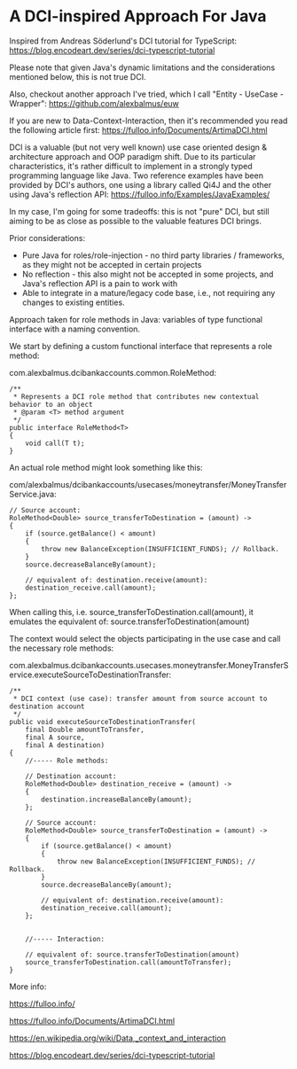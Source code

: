 # A DCI-inspired Approach For Java

Inspired from Andreas Söderlund's DCI tutorial for TypeScript: https://blog.encodeart.dev/series/dci-typescript-tutorial

Please note that given Java's dynamic limitations and the considerations mentioned below, this is not true DCI.

Also, checkout another approach I've tried, which I call "Entity - UseCase - Wrapper": https://github.com/alexbalmus/euw

If you are new to Data-Context-Interaction, then it's recommended you read the following article first:
https://fulloo.info/Documents/ArtimaDCI.html

DCI is a valuable (but not very well known) use case oriented design & architecture approach 
and OOP paradigm shift. Due to its particular characteristics, it's rather difficult to implement in a strongly typed 
programming language like Java. Two reference examples have been provided by DCI's authors, one using a library called 
Qi4J and the other using Java's reflection API: https://fulloo.info/Examples/JavaExamples/ 

In my case, I'm going for some tradeoffs: this is not "pure" DCI, but still aiming to be as close as possible to 
the valuable features DCI brings.

Prior considerations:
- Pure Java for roles/role-injection - no third party libraries / frameworks, as they might not be accepted in certain projects
- No reflection - this also might not be accepted in some projects, and Java's reflection API is a pain to work with
- Able to integrate in a mature/legacy code base, i.e., not requiring any changes to existing entities.

Approach taken for role methods in Java: variables of type functional interface with a naming convention.

We start by defining a custom functional interface that represents a role method:

com.alexbalmus.dcibankaccounts.common.RoleMethod:

    /**
     * Represents a DCI role method that contributes new contextual behavior to an object
     * @param <T> method argument
     */
    public interface RoleMethod<T>
    {
        void call(T t);
    }

An actual role method might look something like this:

com/alexbalmus/dcibankaccounts/usecases/moneytransfer/MoneyTransferService.java:

    // Source account:
    RoleMethod<Double> source_transferToDestination = (amount) ->
    {
        if (source.getBalance() < amount)
        {
            throw new BalanceException(INSUFFICIENT_FUNDS); // Rollback.
        }
        source.decreaseBalanceBy(amount);

        // equivalent of: destination.receive(amount):
        destination_receive.call(amount);
    };

When calling this, i.e. source_transferToDestination.call(amount), it emulates the equivalent of: source.transferToDestination(amount)

The context would select the objects participating in the use case and call the necessary role methods:

com.alexbalmus.dcibankaccounts.usecases.moneytransfer.MoneyTransferService.executeSourceToDestinationTransfer:

    /**
     * DCI context (use case): transfer amount from source account to destination account
     */
    public void executeSourceToDestinationTransfer(
        final Double amountToTransfer,
        final A source,
        final A destination)
    {
        //----- Role methods:

        // Destination account:
        RoleMethod<Double> destination_receive = (amount) ->
        {
            destination.increaseBalanceBy(amount);
        };

        // Source account:
        RoleMethod<Double> source_transferToDestination = (amount) ->
        {
            if (source.getBalance() < amount)
            {
                throw new BalanceException(INSUFFICIENT_FUNDS); // Rollback.
            }
            source.decreaseBalanceBy(amount);

            // equivalent of: destination.receive(amount):
            destination_receive.call(amount);
        };


        //----- Interaction:

        // equivalent of: source.transferToDestination(amount)
        source_transferToDestination.call(amountToTransfer);
    }


More info:

https://fulloo.info/ 

https://fulloo.info/Documents/ArtimaDCI.html

https://en.wikipedia.org/wiki/Data,_context_and_interaction

https://blog.encodeart.dev/series/dci-typescript-tutorial

